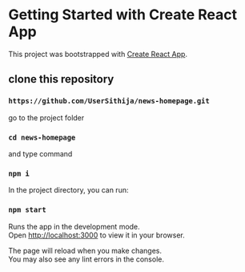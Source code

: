 # Getting Started with Create React App

This project was bootstrapped with [Create React App](https://github.com/facebook/create-react-app).

## clone this repository

### `https://github.com/UserSithija/news-homepage.git`

go to the project folder

### `cd news-homepage`

and type command

### `npm i`

In the project directory, you can run:

### `npm start`

Runs the app in the development mode.\
Open [http://localhost:3000](http://localhost:3000) to view it in your browser.

The page will reload when you make changes.\
You may also see any lint errors in the console.

